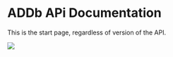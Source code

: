 ADDb APi Documentation
======================

This is the start page, regardless of version of the API.

![](/res/pages/docs/uploads/1433144148468-647.png)